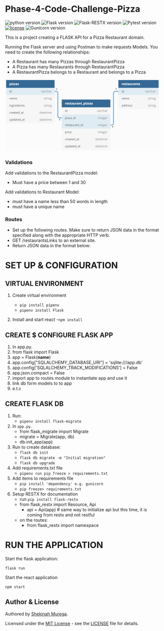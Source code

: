 # Phase-4-Code-Challenge-Pizza

![python version](https://img.shields.io/badge/python-3.10.12-blue.svg)
![Flask version](https://img.shields.io/badge/flask-2.3.3-red.svg)
![Flask-RESTX version](https://img.shields.io/badge/Flask_RESTX-1.1.0-cyan.svg)
![Pytest version](https://img.shields.io/badge/pytest-7.4.2-white.svg)
[![license](https://img.shields.io/badge/license-%20MIT%20-green.svg)](./LICENSE)
![Gunicorn version](https://img.shields.io/badge/gunicorn-21.2.0-orange.svg)

This is a project creating a FLASK API for a Pizza Restaurant domain.

Running the Flask server and using Postman to make requests
Models. You need to create the following relationships:

- A Restaurant has many Pizzas through RestaurantPizza
- A Pizza has many Restaurants through RestaurantPizza
- A RestaurantPizza belongs to a Restaurant and belongs to a Pizza

![img.png](images/img.png)

### Validations

Add validations to the RestaurantPizza model:

- Must have a price between 1 and 30

Add validations to Restaurant Model:

- must have a name less than 50 words in length
- must have a unique name

### Routes

- Set up the following routes. Make sure to return JSON data in the format specified along with the appropriate HTTP verb.
- GET /restaurantsLinks to an external site.
- Return JSON data in the format below:

# SET UP & CONFIGURATION

## VIRTUAL ENVIRONMENT

1. Create virtual environment
   - `pip install pipenv`
   - `pipenv install Flask`

2. Install and start react
   -`npm install`
    
## CREATE $ CONFIGURE FLASK APP

1. In app.py.
2. from flask import Flask
3. app = Flask(**name**)
4. app.config["SQLALCHEMY_DATABASE_URI"] = 'sqlite:///app.db'
5. app.config['SQLALCHEMY_TRACK_MODIFICATIONS'] = False
6. app.json.compact = False
7. import app to routes module to instantiate app and use it
8. link db form models to to app
9. e.t.c

## CREATE FLASK DB

1. Run:
   - `pipenv install flask-migrate `
2. In `app.py`.
   - from flask_migrate import Migrate
   - migrate = Migrate(app, db)
   - db.init_app(app)
3. Run to create database:
   - `flask db init `
   - `flask db migrate -m "Initial migration"`
   - `flask db upgrade`
5. Add requirements.txt file
   - `pipenv run pip freeze > requirements.txt`
6. Add items to requirements file
   - `pip install 'dependency' e.g. gunicorn`
   - `pip freeze> requirements.txt`
7. Setup RESTX for documentation
   - run `pip install flask-restx`
   - from flask_restx import Resource, Api
     - api = Api(app) # same way to initialize api but this time, it is coming from restx and not restful
   - on the routes:
     - from flask_restx import namespace

# RUN THE APPLICATION
Start the flask application:
```
flask run
```

Start the react application
```
npm start
```
## Author & License

Authored by [Shekinah Murega](https://github.com/shekhs-murega).

Licensed under the [MIT License](LICENSE) - see the [LICENSE](LICENSE) file for details.

